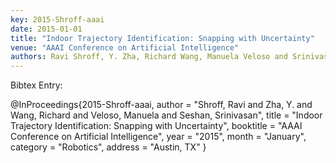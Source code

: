```yaml
---
key: 2015-Shroff-aaai
date: 2015-01-01
title: "Indoor Trajectory Identification: Snapping with Uncertainty"
venue: "AAAI Conference on Artificial Intelligence"
authors: Ravi Shroff, Y. Zha, Richard Wang, Manuela Veloso and Srinivasan Seshan
---
```


Bibtex Entry:

@InProceedings{2015-Shroff-aaai,
    author = "Shroff, Ravi and Zha, Y. and Wang, Richard and Veloso, Manuela and Seshan, Srinivasan",
    title = "Indoor Trajectory Identification: Snapping with Uncertainty",
    booktitle = "AAAI Conference on Artificial Intelligence",
    year = "2015",
    month = "January",
    category = "Robotics",
    address = "Austin, TX"
}

